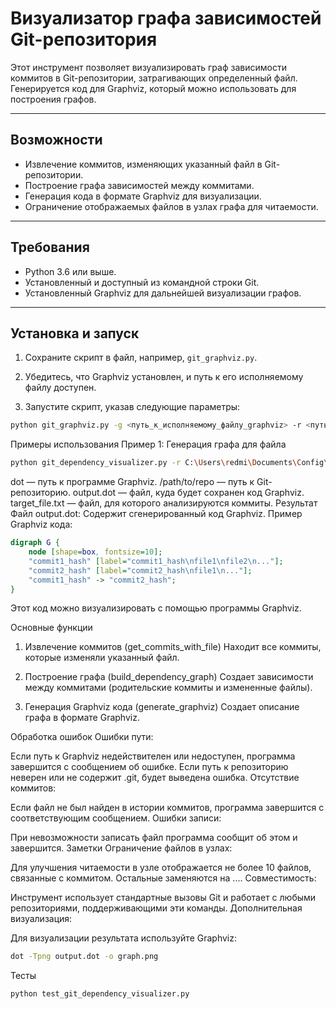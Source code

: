 # Визуализатор графа зависимостей Git-репозитория

Этот инструмент позволяет визуализировать граф зависимости коммитов в Git-репозитории, затрагивающих определенный файл. Генерируется код для Graphviz, который можно использовать для построения графов.

---

## Возможности

- Извлечение коммитов, изменяющих указанный файл в Git-репозитории.
- Построение графа зависимостей между коммитами.
- Генерация кода в формате Graphviz для визуализации.
- Ограничение отображаемых файлов в узлах графа для читаемости.

---

## Требования

- Python 3.6 или выше.
- Установленный и доступный из командной строки Git.
- Установленный Graphviz для дальнейшей визуализации графов.

---

## Установка и запуск

1. Сохраните скрипт в файл, например, `git_graphviz.py`.

2. Убедитесь, что Graphviz установлен, и путь к его исполняемому файлу доступен.

3. Запустите скрипт, указав следующие параметры:

```bash
python git_graphviz.py -g <путь_к_исполняемому_файлу_graphviz> -r <путь_к_git_репозиторию> -o <файл_результата> -f <цель_файл>
```
Примеры использования
Пример 1: Генерация графа для файла
```bash
python git_dependency_visualizer.py -r C:\Users\redmi\Documents\Config\Config--Yura\Config--2 -f target_file.txt -o output.dot
```
dot — путь к программе Graphviz.
/path/to/repo — путь к Git-репозиторию.
output.dot — файл, куда будет сохранен код Graphviz.
target_file.txt — файл, для которого анализируются коммиты.
Результат
Файл output.dot: Содержит сгенерированный код Graphviz.
Пример Graphviz кода:
```dot
digraph G {
    node [shape=box, fontsize=10];
    "commit1_hash" [label="commit1_hash\nfile1\nfile2\n..."];
    "commit2_hash" [label="commit2_hash\nfile1\n..."];
    "commit1_hash" -> "commit2_hash";
}
```
Этот код можно визуализировать с помощью программы Graphviz.

Основные функции
1. Извлечение коммитов (get_commits_with_file)
Находит все коммиты, которые изменяли указанный файл.

2. Построение графа (build_dependency_graph)
Создает зависимости между коммитами (родительские коммиты и измененные файлы).

3. Генерация Graphviz кода (generate_graphviz)
Создает описание графа в формате Graphviz.

Обработка ошибок
Ошибки пути:

Если путь к Graphviz недействителен или недоступен, программа завершится с сообщением об ошибке.
Если путь к репозиторию неверен или не содержит .git, будет выведена ошибка.
Отсутствие коммитов:

Если файл не был найден в истории коммитов, программа завершится с соответствующим сообщением.
Ошибки записи:

При невозможности записать файл программа сообщит об этом и завершится.
Заметки
Ограничение файлов в узлах:

Для улучшения читаемости в узле отображается не более 10 файлов, связанные с коммитом. Остальные заменяются на ....
Совместимость:

Инструмент использует стандартные вызовы Git и работает с любыми репозиториями, поддерживающими эти команды.
Дополнительная визуализация:

Для визуализации результата используйте Graphviz:
```bash
dot -Tpng output.dot -o graph.png
```

Тесты
```
python test_git_dependency_visualizer.py  
```